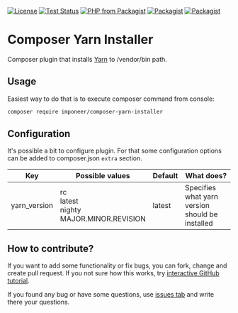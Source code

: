 [![License](https://img.shields.io/github/license/imponeer/composer-yarn-installer.svg?maxAge=2592000)](LICENSE) [![Test Status](https://travis-ci.org/imponeer/composer-yarn-installer.svg?branch=master)](https://travis-ci.org/imponeer/composer-yarn-installer) [![PHP from Packagist](https://img.shields.io/packagist/php-v/imponeer/composer-yarn-installer.svg)](https://php.net) 
[![Packagist](https://img.shields.io/packagist/v/imponeer/composer-yarn-installer.svg)](https://packagist.org/packages/imponeer/composer-yarn-installer) 
[![Packagist](https://img.shields.io/packagist/dm/imponeer/composer-yarn-installer.svg)](https://packagist.org/packages/imponeer/composer-yarn-installer)

# Composer Yarn Installer

Composer plugin that installs [Yarn](https://yarnpkg.com/) to /vendor/bin path.

## Usage
 
Easiest way to do that is to execute composer command from console:

```bash
composer require imponeer/composer-yarn-installer
```

## Configuration

It's possible a bit to configure plugin. For that some configuration options can be added to composer.json `extra` section.

| Key | Possible values | Default | What does? |
|-----|-----------------|---------|-------------|
| yarn_version | rc<br />latest<br />nighty<br />MAJOR.MINOR.REVISION | latest | Specifies what yarn version should be installed |

## How to contribute?

If you want to add some functionality or fix bugs, you can fork, change and create pull request. If you not sure how this works, try [interactive GitHub tutorial](https://try.github.io).

If you found any bug or have some questions, use [issues tab](https://github.com/imponeer/composer-yarn-installer/issues) and write there your questions.
